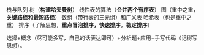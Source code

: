 栈与队列
树（**构建哈夫曼树**）
线性表的算法（**合并两个有序表**）
图（重中之重，**关键路径和最短路径**）
数组（带行表的三元组）和广义表
哈希表（也是重中之重）
排序（了解思想，**重点冒泡排序，快速排序**，**稳定排序**）

选择+概念（尽可能多写，自己的话表达即可）+分析题+应用+手写代码（记得写思想）。

